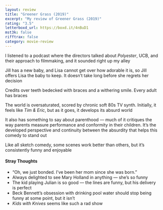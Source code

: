 ```yaml
---
layout: review
title: "Greener Grass (2019)"
excerpt: "My review of Greener Grass (2019)"
rating: "3.5"
letterboxd_url: https://boxd.it/4nBuD1
mst3k: false
rifftrax: false
category: movie-review
---
```


I listened to a podcast where the directors talked about <i>Polyester</i>, UCB, and their approach to filmmaking, and it sounded right up my alley

Jill has a new baby, and Lisa cannot get over how adorable it is, so Jill offers Lisa the baby to keep. It doesn’t take long before she regrets her decision

Credits over teeth bedecked with braces and a withering smile. Every adult has braces

The world is oversaturated, scored by chronic soft 80s TV synth. Initially, it feels like <i>Tim & Eric</i>, but as it goes, it develops its absurd world

It also has something to say about parenthood — much of it critiques the way parents measure performance and conformity in their children. It’s the developed perspective and continuity between the absurdity that helps this comedy to stand out

Like all sketch comedy, some scenes work better than others, but it’s consistently funny and enjoyable

#### Stray Thoughts

- “Oh, we just bonded. I’ve been her mom since she was born.”
- Always delighted to see Mary Holland in anything — she’s so funny
- The kid playing Julian is so good — the lines are funny, but his delivery is perfect
- Beck Bennett’s obsession with drinking pool water should stop being funny at some point, but it isn’t
- <i>Kids with Knives</i> seems like such a rad show
